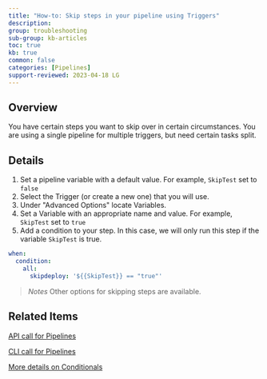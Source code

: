 ```yaml
---
title: "How-to: Skip steps in your pipeline using Triggers"
description: 
group: troubleshooting
sub-group: kb-articles
toc: true
kb: true
common: false
categories: [Pipelines]
support-reviewed: 2023-04-18 LG
---
```


## Overview

You have certain steps you want to skip over in certain circumstances. You are using a single pipeline for multiple triggers, but need certain tasks split.

## Details

1. Set a pipeline variable with a default value. For example, `SkipTest` set to `false`
2. Select the Trigger (or create a new one) that you will use.
3. Under "Advanced Options" locate Variables.
4. Set a Variable with an appropriate name and value. For example, `SkipTest` set to `true`
5. Add a condition to your step. In this case, we will only run this step if the variable `SkipTest` is true.

```yaml
when:
  condition:
    all:
      skipdeploy: '${{SkipTest}} == "true"'
```

>_Notes_ Other options for skipping steps are available.

## Related Items

[API call for Pipelines](https://g.codefresh.io/api/#operation/pipelines-run)

[CLI call for Pipelines](https://codefresh-io.github.io/cli/pipelines/run-pipeline/)

[More details on Conditionals]({{site.baseurl}}/docs/pipelines/conditional-execution-of-steps/)
